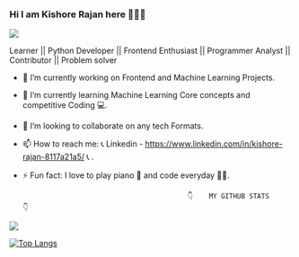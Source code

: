 ###                                 Hi I am Kishore Rajan here 🙋‍♂️👋

![](https://komarev.com/ghpvc/?username=kishorerajan810&color=0000ff&&label=PROFILE+VIEWS) 

Learner || Python Developer || Frontend Enthusiast || Programmer Analyst || Contributor || Problem solver


- 🔭 I’m currently working on Frontend and Machine Learning Projects.
- 🌱 I’m currently learning Machine Learning Core concepts and competitive Coding 💻.
- 👯 I’m looking to collaborate on any tech Formats.
- 📫 How to reach me: 📞 Linkedin - https://www.linkedin.com/in/kishore-rajan-8117a21a5/ 📞 .
- ⚡ Fun fact: I love to play piano 🎹 and code everyday 👩‍💻.




                                               👇    MY GITHUB STATS     👇


<img src="https://github-readme-stats.vercel.app/api?username=kishorerajan810&&show_icons=true&title_color=ffffff&icon_color=bb2acf&text_color=daf7dc&bg_color=000080">


[![Top Langs](https://github-readme-stats.vercel.app/api/top-langs/?username=kishorerajan810&layout=compact&title_color=ffffff&icon_color=bb2acf&text_color=daf7dc&bg_color=000080)](https://github.com/kishorerajan810/github-readme-stats)
